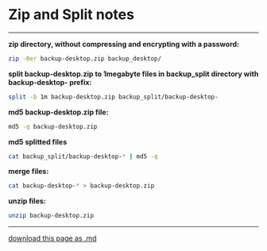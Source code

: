 # Zip and Split notes

----------------------

**zip directory, without compressing and encrypting with a password:**

```sh
zip -0er backup-desktop.zip backup_desktop/
```

**split backup-desktop.zip to 1megabyte files in backup_split directory with backup-desktop- prefix:**

```sh
split -b 1m backup-desktop.zip backup_split/backup-desktop-
```

**md5 backup-desktop.zip file:**

```sh
md5 -q backup-desktop.zip
```

**md5 splitted files**

```sh
cat backup_split/backup-desktop-* | md5 -q
```

**merge files:**

```sh
cat backup-desktop-* > backup-desktop.zip
```

**unzip files:**

```sh
unzip backup-desktop.zip
```

-------------------

[download this page as .md](https://raw.githubusercontent.com/retrokid/retrokid.github.io/master/tech_notes/zip-split.md)
